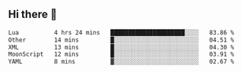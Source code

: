 ## Hi there 👋
<!--START_SECTION:waka-->

```txt
Lua          4 hrs 24 mins   █████████████████████░░░░   83.86 %
Other        14 mins         █░░░░░░░░░░░░░░░░░░░░░░░░   04.51 %
XML          13 mins         █░░░░░░░░░░░░░░░░░░░░░░░░   04.30 %
MoonScript   12 mins         █░░░░░░░░░░░░░░░░░░░░░░░░   03.91 %
YAML         8 mins          ▓░░░░░░░░░░░░░░░░░░░░░░░░   02.67 %
```

<!--END_SECTION:waka-->
